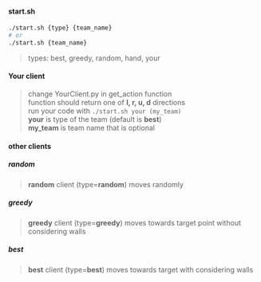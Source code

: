 #### start.sh
```bash
./start.sh {type} {team_name}
# or
./start.sh {team_name}
```
> types: best, greedy, random, hand, your

#### Your client
> change YourClient.py in get_action function \
function should return one of **l, r, u, d** directions \
run your code with `./start.sh your (my_team)` \
**your** is type of the team (default is **best**) \
**my_team** is team name that is optional

#### other clients
##### random
> **random** client (type=**random**) moves randomly
##### greedy
> **greedy** client (type=**greedy**) moves towards target point without considering walls
##### best
> **best** client (type=**best**) moves towards target with considering walls




